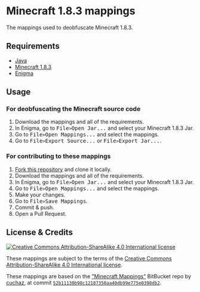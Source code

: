 # Minecraft 1.8.3 mappings
The mappings used to deobfuscate Minecraft 1.8.3.

## Requirements
- [Java](http://java.com/de/download/)
- [Minecraft 1.8.3](https://minecraft.net/download)
- [Enigma](http://www.cuchazinteractive.com/enigma/)

## Usage
### For deobfuscating the Minecraft source code
1. Download the mappings and all of the requirements.
2. In Enigma, go to <kbd>File</kbd>`>`<kbd>Open Jar...</kbd> and select your Minecraft 1.8.3 Jar.
3. Go to <kbd>File</kbd>`>`<kbd>Open Mappings...</kbd> and select the mappings.
4. Go to <kbd>File</kbd>`>`<kbd>Export Source...</kbd> or <kbd>File</kbd>`>`<kbd>Export Jar...</kbd>.

### For contributing to these mappings
1. [Fork this repository](https://github.com/Wurst-Imperium/Minecraft-1.8.3-mappings/fork) and clone it locally.
1. Download the mappings and all of the requirements.
2. In Enigma, go to <kbd>File</kbd>`>`<kbd>Open Jar...</kbd> and select your Minecraft 1.8.3 Jar.
3. Go to <kbd>File</kbd>`>`<kbd>Open Mappings...</kbd> and select the mappings.
4. Make your changes.
5. Go to <kbd>File</kbd>`>`<kbd>Save Mappings</kbd>.
6. Commit & push.
7. Open a Pull Request.

## License & Credits
[![Creative Commons Attribution-ShareAlike 4.0 International license](https://licensebuttons.net/l/by-sa/4.0/88x31.png)](http://creativecommons.org/licenses/by-sa/4.0/)

These mappings are subject to the terms of the [Creative Commons Attribution-ShareAlike 4.0 International license](http://creativecommons.org/licenses/by-sa/4.0/).

These mappings are based on the ["Minecraft Mappings"](https://bitbucket.org/cuchaz/minecraft-mappings) BitBucket repo by [cuchaz](https://bitbucket.org/cuchaz), at commit [`52b11130b98c12187350aa40db99e775e0398db2`](https://bitbucket.org/cuchaz/minecraft-mappings/src/52b11130b98c12187350aa40db99e775e0398db2/1.8.3.mappings).
